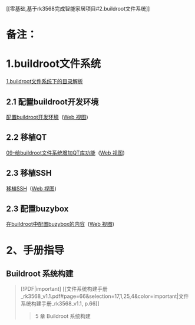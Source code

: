[[零基础,基于rk3568完成智能家居项目#2.buildroot文件系统]]
# 备注：


# 1.buildroot文件系统  
[1.buildroot文件系统下的目录解析](onenote:https://d.docs.live.net/52D4B76BB0FFCF51/Documents/嵌入式Linux驱动/@智能家居项目.one#1.buildroot文件系统下的目录解析&section-id={4C75FDDB-412B-4A23-BC4B-2C3C1569577B}&page-id={5A4465FA-AA00-4362-8C71-F2DD91390618}&end)


## 2.1 配置buildroot开发环境
[配置buildroot开发环境](onenote:https://d.docs.live.net/52d4b76bb0ffcf51/Documents/\(RK3568\)Linux驱动开发/文件系统构建_基于RK3568.one#08-使用buildroot构建文件系统-以RK3568为例&section-id={D274A68A-A696-4F4A-B6FE-98047B597794}&page-id={2B066D02-3D4E-410B-B78F-B0F61C37D1E7}&object-id={0A0F4B9E-AF17-407F-967C-60F62DAA52A9}&1D)  ([Web 视图](https://onedrive.live.com/view.aspx?resid=52D4B76BB0FFCF51%21se8c325913f784bf694d429e5ee2ab2be&id=documents&wd=target%28%E6%96%87%E4%BB%B6%E7%B3%BB%E7%BB%9F%E6%9E%84%E5%BB%BA_%E5%9F%BA%E4%BA%8ERK3568.one%7CD274A68A-A696-4F4A-B6FE-98047B597794%2F08-%E4%BD%BF%E7%94%A8buildroot%E6%9E%84%E5%BB%BA%E6%96%87%E4%BB%B6%E7%B3%BB%E7%BB%9F-%E4%BB%A5RK3568%E4%B8%BA%E4%BE%8B%7C2B066D02-3D4E-410B-B78F-B0F61C37D1E7%2F%29))

## 2.2 移植QT
[09-给buildroot文件系统增加QT库功能](onenote:https://d.docs.live.net/52d4b76bb0ffcf51/Documents/\(RK3568\)Linux驱动开发/文件系统构建_基于RK3568.one#09-给buildroot文件系统增加QT库功能&section-id={D274A68A-A696-4F4A-B6FE-98047B597794}&page-id={B67816DA-A7F0-40F7-A968-AD5C840DBAC9}&end)  ([Web 视图](https://onedrive.live.com/view.aspx?resid=52D4B76BB0FFCF51%21se8c325913f784bf694d429e5ee2ab2be&id=documents&wd=target%28%E6%96%87%E4%BB%B6%E7%B3%BB%E7%BB%9F%E6%9E%84%E5%BB%BA_%E5%9F%BA%E4%BA%8ERK3568.one%7CD274A68A-A696-4F4A-B6FE-98047B597794%2F09-%E7%BB%99buildroot%E6%96%87%E4%BB%B6%E7%B3%BB%E7%BB%9F%E5%A2%9E%E5%8A%A0QT%E5%BA%93%E5%8A%9F%E8%83%BD%7CB67816DA-A7F0-40F7-A968-AD5C840DBAC9%2F%29))

## 2.3 移植SSH
[移植SSH](onenote:https://d.docs.live.net/52d4b76bb0ffcf51/Documents/\(RK3568\)Linux驱动开发/文件系统构建_基于RK3568.one#08-使用buildroot构建文件系统-以RK3568为例&section-id={D274A68A-A696-4F4A-B6FE-98047B597794}&page-id={2B066D02-3D4E-410B-B78F-B0F61C37D1E7}&object-id={0A0F4B9E-AF17-407F-967C-60F62DAA52A9}&A)  ([Web 视图](https://onedrive.live.com/view.aspx?resid=52D4B76BB0FFCF51%21se8c325913f784bf694d429e5ee2ab2be&id=documents&wd=target%28%E6%96%87%E4%BB%B6%E7%B3%BB%E7%BB%9F%E6%9E%84%E5%BB%BA_%E5%9F%BA%E4%BA%8ERK3568.one%7CD274A68A-A696-4F4A-B6FE-98047B597794%2F08-%E4%BD%BF%E7%94%A8buildroot%E6%9E%84%E5%BB%BA%E6%96%87%E4%BB%B6%E7%B3%BB%E7%BB%9F-%E4%BB%A5RK3568%E4%B8%BA%E4%BE%8B%7C2B066D02-3D4E-410B-B78F-B0F61C37D1E7%2F%29))

## 2.3 配置buzybox
[在buildroot中配置buzybox的内容](onenote:https://d.docs.live.net/52d4b76bb0ffcf51/Documents/\(RK3568\)Linux驱动开发/文件系统构建_基于RK3568.one#08-使用buildroot构建文件系统-以RK3568为例&section-id={D274A68A-A696-4F4A-B6FE-98047B597794}&page-id={2B066D02-3D4E-410B-B78F-B0F61C37D1E7}&object-id={0A0F4B9E-AF17-407F-967C-60F62DAA52A9}&31)  ([Web 视图](https://onedrive.live.com/view.aspx?resid=52D4B76BB0FFCF51%21se8c325913f784bf694d429e5ee2ab2be&id=documents&wd=target%28%E6%96%87%E4%BB%B6%E7%B3%BB%E7%BB%9F%E6%9E%84%E5%BB%BA_%E5%9F%BA%E4%BA%8ERK3568.one%7CD274A68A-A696-4F4A-B6FE-98047B597794%2F08-%E4%BD%BF%E7%94%A8buildroot%E6%9E%84%E5%BB%BA%E6%96%87%E4%BB%B6%E7%B3%BB%E7%BB%9F-%E4%BB%A5RK3568%E4%B8%BA%E4%BE%8B%7C2B066D02-3D4E-410B-B78F-B0F61C37D1E7%2F%29))



# 2、手册指导

## Buildroot 系统构建
> [!PDF|important] [[文件系统构建手册_rk3568_v1.1.pdf#page=66&selection=17,1,25,4&color=important|文件系统构建手册_rk3568_v1.1, p.66]]
> >  5 章 Buildroot 系统构建
> 
> 












